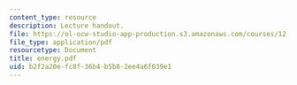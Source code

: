 ```yaml
---
content_type: resource
description: Lecture handout.
file: https://ol-ocw-studio-app-production.s3.amazonaws.com/courses/12-800-fluid-dynamics-of-the-atmosphere-and-ocean-fall-2004/b2f2a20efc8f36b4b5b82ee4a6f039e1_energy.pdf
file_type: application/pdf
resourcetype: Document
title: energy.pdf
uid: b2f2a20e-fc8f-36b4-b5b8-2ee4a6f039e1
---
```

